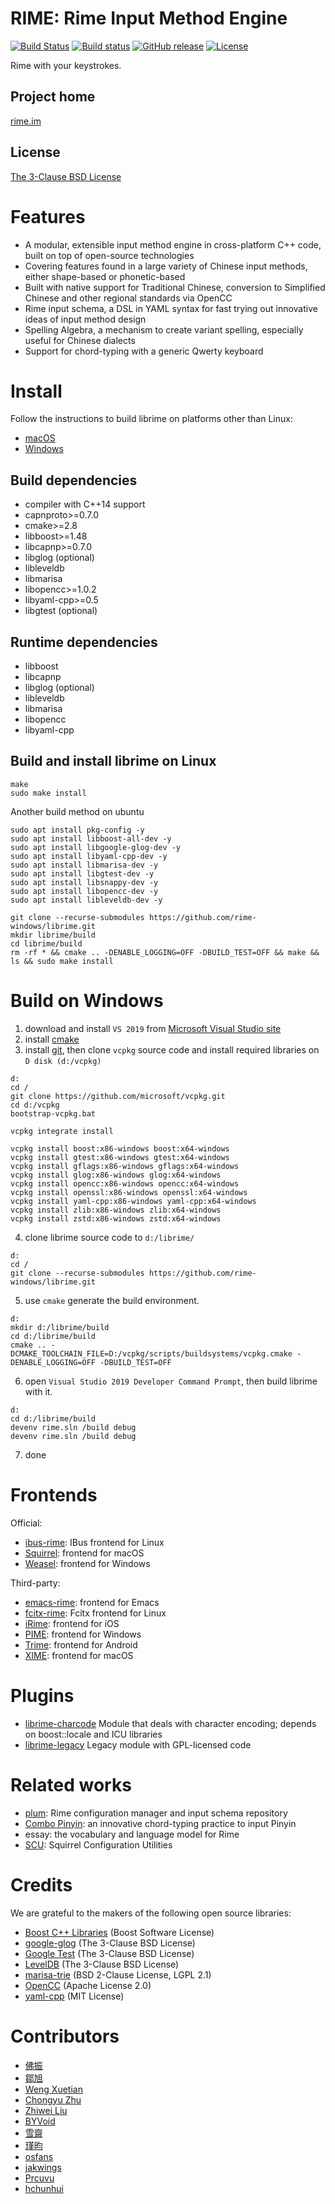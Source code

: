 <meta charset="UTF-8">

RIME: Rime Input Method Engine
===
[![Build Status](https://travis-ci.org/rime/librime.svg)](https://travis-ci.org/rime/librime)
[![Build status](https://ci.appveyor.com/api/projects/status/github/rime/librime?svg=true)](https://ci.appveyor.com/project/rime/librime)
[![GitHub release](https://img.shields.io/github/release/rime/librime.svg)](https://github.com/rime/librime/releases)
[![License](https://img.shields.io/badge/License-BSD%203--Clause-blue.svg)](https://opensource.org/licenses/BSD-3-Clause)

Rime with your keystrokes.

Project home
---
[rime.im](https://rime.im)

License
---
[The 3-Clause BSD License](https://opensource.org/licenses/BSD-3-Clause)

Features
===
  - A modular, extensible input method engine in cross-platform C++ code,
    built on top of open-source technologies
  - Covering features found in a large variety of Chinese input methods,
    either shape-based or phonetic-based
  - Built with native support for Traditional Chinese, conversion to Simplified
    Chinese and other regional standards via OpenCC
  - Rime input schema, a DSL in YAML syntax for fast trying out innovative ideas
    of input method design
  - Spelling Algebra, a mechanism to create variant spelling, especially useful
    for Chinese dialects
  - Support for chord-typing with a generic Qwerty keyboard

Install
===
Follow the instructions to build librime on platforms other than Linux:
  - [macOS](https://github.com/rime/librime/tree/master/README-mac.md)
  - [Windows](https://github.com/rime/librime/tree/master/README-windows.md)

Build dependencies
---
  - compiler with C++14 support
  - capnproto>=0.7.0
  - cmake>=2.8
  - libboost>=1.48
  - libcapnp>=0.7.0
  - libglog (optional)
  - libleveldb
  - libmarisa
  - libopencc>=1.0.2
  - libyaml-cpp>=0.5
  - libgtest (optional)

Runtime dependencies
---
  - libboost
  - libcapnp
  - libglog (optional)
  - libleveldb
  - libmarisa
  - libopencc
  - libyaml-cpp

Build and install librime on Linux
---
```
make
sudo make install
```
Another build method on ubuntu
```
sudo apt install pkg-config -y
sudo apt install libboost-all-dev -y
sudo apt install libgoogle-glog-dev -y
sudo apt install libyaml-cpp-dev -y
sudo apt install libmarisa-dev -y
sudo apt install libgtest-dev -y
sudo apt install libsnappy-dev -y
sudo apt install libopencc-dev -y
sudo apt install libleveldb-dev -y

git clone --recurse-submodules https://github.com/rime-windows/librime.git
mkdir librime/build
cd librime/build
rm -rf * && cmake .. -DENABLE_LOGGING=OFF -DBUILD_TEST=OFF && make && ls && sudo make install
```

Build on Windows
===
1. download and install `VS 2019` from [Microsoft Visual Studio site](https://visualstudio.microsoft.com/downloads/)
2. install [cmake](https://cmake.org/)
3. install [git](https://git-scm.com/), then clone `vcpkg` source code and install required libraries on `D disk (d:/vcpkg)`
```
d:
cd /
git clone https://github.com/microsoft/vcpkg.git
cd d:/vcpkg
bootstrap-vcpkg.bat

vcpkg integrate install

vcpkg install boost:x86-windows boost:x64-windows
vcpkg install gtest:x86-windows gtest:x64-windows
vcpkg install gflags:x86-windows gflags:x64-windows
vcpkg install glog:x86-windows glog:x64-windows
vcpkg install opencc:x86-windows opencc:x64-windows
vcpkg install openssl:x86-windows openssl:x64-windows
vcpkg install yaml-cpp:x86-windows yaml-cpp:x64-windows
vcpkg install zlib:x86-windows zlib:x64-windows
vcpkg install zstd:x86-windows zstd:x64-windows
```
4. clone librime source code to `d:/librime/`
```
d:
cd /
git clone --recurse-submodules https://github.com/rime-windows/librime.git
```
5. use `cmake` generate the build environment.
```
d:
mkdir d:/librime/build
cd d:/librime/build
cmake .. -DCMAKE_TOOLCHAIN_FILE=D:/vcpkg/scripts/buildsystems/vcpkg.cmake -DENABLE_LOGGING=OFF -DBUILD_TEST=OFF
```
6. open `Visual Studio 2019 Developer Command Prompt`, then build librime with it.
```
d:
cd d:/librime/build
devenv rime.sln /build debug
devenv rime.sln /build debug
```
7. done

Frontends
===

Official:
  - [ibus-rime](https://github.com/rime/ibus-rime): IBus frontend for Linux
  - [Squirrel](https://github.com/rime/squirrel): frontend for macOS
  - [Weasel](https://github.com/rime/weasel): frontend for Windows

Third-party:
  - [emacs-rime](https://github.com/DogLooksGood/emacs-rime): frontend for Emacs
  - [fcitx-rime](https://github.com/fcitx/fcitx-rime): Fcitx frontend for Linux
  - [iRime](https://github.com/jimmy54/iRime): frontend for iOS
  - [PIME](https://github.com/EasyIME/PIME): frontend for Windows
  - [Trime](https://github.com/osfans/trime): frontend for Android
  - [XIME](https://github.com/stackia/XIME): frontend for macOS

Plugins
===
  - [librime-charcode](https://github.com/rime/librime-charcode) Module that
    deals with character encoding; depends on boost::locale and ICU libraries
  - [librime-legacy](https://github.com/rime/librime-legacy) Legacy module with
    GPL-licensed code

Related works
===
  - [plum](https://github.com/rime/plum): Rime configuration manager and input
    schema repository
  - [Combo Pinyin](https://github.com/rime/home/wiki/ComboPinyin): an innovative
    chord-typing practice to input Pinyin
  - essay: the vocabulary and language model for Rime
  - [SCU](https://github.com/neolee/SCU): Squirrel Configuration Utilities

Credits
===
We are grateful to the makers of the following open source libraries:

  - [Boost C++ Libraries](http://www.boost.org/) (Boost Software License)
  - [google-glog](https://github.com/google/glog) (The 3-Clause BSD License)
  - [Google Test](https://github.com/google/googletest) (The 3-Clause BSD License)
  - [LevelDB](https://github.com/google/leveldb) (The 3-Clause BSD License)
  - [marisa-trie](https://github.com/s-yata/marisa-trie) (BSD 2-Clause License, LGPL 2.1)
  - [OpenCC](https://github.com/BYVoid/OpenCC) (Apache License 2.0)
  - [yaml-cpp](https://github.com/jbeder/yaml-cpp) (MIT License)

Contributors
===
  - [佛振](https://github.com/lotem)
  - [鄒旭](https://github.com/zouxu09)
  - [Weng Xuetian](http://csslayer.info)
  - [Chongyu Zhu](http://lembacon.com)
  - [Zhiwei Liu](https://github.com/liuzhiwei)
  - [BYVoid](http://www.byvoid.com)
  - [雪齋](https://github.com/LEOYoon-Tsaw)
  - [瑾昀](https://github.com/kunki)
  - [osfans](https://github.com/osfans)
  - [jakwings](https://github.com/jakwings)
  - [Prcuvu](https://github.com/Prcuvu)
  - [hchunhui](https://github.com/hchunhui)
